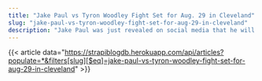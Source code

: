 ```yaml
---
title: "Jake Paul vs Tyron Woodley Fight Set for Aug. 29 in Cleveland"
slug: "jake-paul-vs-tyron-woodley-fight-set-for-aug-29-in-cleveland"
description: "Jake Paul was just revealed on social media that he will be facing Tyron Woodley in a boxing battle, and we have all the information you need to know about the fight's date."
---
```


{{< article data="https://strapiblogdb.herokuapp.com/api/articles?populate=*&filters[slug][$eq]=jake-paul-vs-tyron-woodley-fight-set-for-aug-29-in-cleveland" >}}
